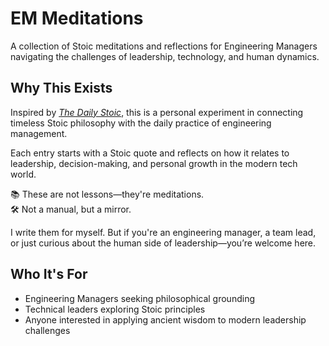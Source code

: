 # EM Meditations

A collection of Stoic meditations and reflections for Engineering Managers navigating the challenges of leadership, technology, and human dynamics.

## Why This Exists

Inspired by *[The Daily Stoic](https://dailystoic.com/)*, this is a personal experiment in connecting timeless Stoic philosophy with the daily practice of engineering management.

Each entry starts with a Stoic quote and reflects on how it relates to leadership, decision-making, and personal growth in the modern tech world.

📚 These are not lessons—they're meditations.  
🛠️ Not a manual, but a mirror.

I write them for myself. But if you're an engineering manager, a team lead, or just curious about the human side of leadership—you’re welcome here.

## Who It's For

- Engineering Managers seeking philosophical grounding
- Technical leaders exploring Stoic principles
- Anyone interested in applying ancient wisdom to modern leadership challenges